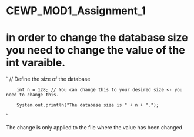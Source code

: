 # CEWP_MOD1_Assignment_1

# in order to change the database size you need to change the value of the int varaible.

`
        // Define the size of the database
        
        int n = 128; // You can change this to your desired size <- you need to change this.
        
        System.out.println("The database size is " + n + ".");
`

The change is only applied to the file where the value has been changed.
